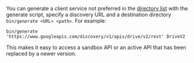 You can generate a client service not preferred in the [directory list](https://www.googleapis.com/discovery/v1/apis) with the generate script, specify a discovery URL and a destination directory `bin/generate <URL> <path>`. For example:

```
bin/generate 'https://www.googleapis.com/discovery/v1/apis/drive/v2/rest' DriveV2
```

This makes it easy to access a sandbox API or an active API that has been replaced by a newer version.
